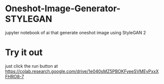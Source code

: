 # Oneshot-Image-Generator-STYLEGAN
jupyter notebook of ai that generate oneshot image using StyleGAN 2

# Try it out
just click the run button at https://colab.research.google.com/drive/1e040sMZ5PBOKFyeeSVMEyPxxXFHRO8-7
